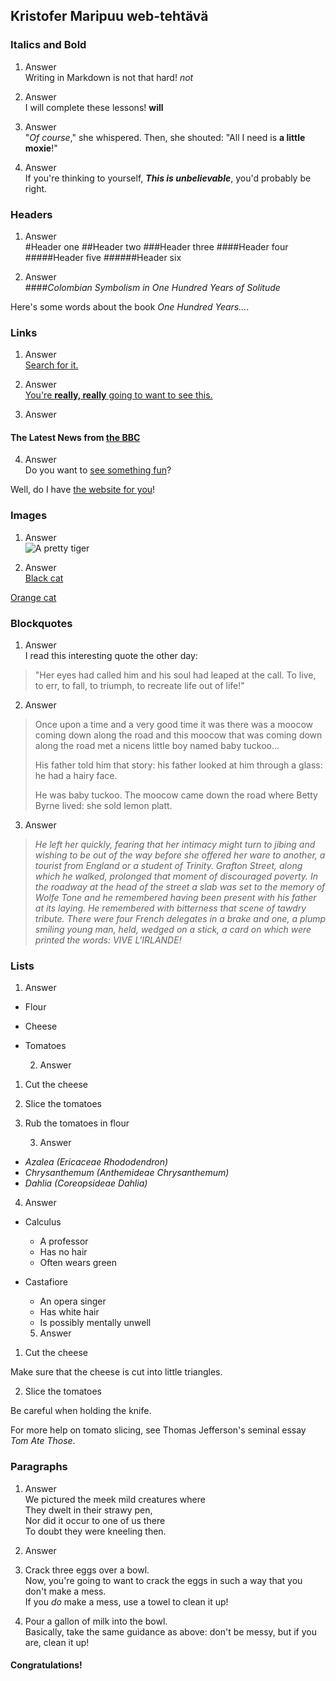 ## Kristofer Maripuu web-tehtävä

### Italics and Bold

1. Answer   
Writing in Markdown is not that hard!
_not_

2. Answer  
I will complete these lessons!
**will**

3. Answer  
"_Of course_," she whispered. Then, she shouted: "All I need is **a little moxie**!"

4. Answer  
If you're thinking to yourself, **_This is unbelievable_**, you'd probably be right.


### Headers

1. Answer  
#Header one
##Header two
###Header three
####Header four
#####Header five
######Header six

2. Answer  
####_Colombian Symbolism in One Hundred Years of Solitude_

Here's some words about the book _One Hundred Years..._.

### Links

1. Answer  
[Search for it.](www.google.com)

2. Answer  
[You're **really, really** going to want to see this.](http://www.dailykitten.com)

3. Answer  
#### The Latest News from [the BBC](https://www.bbc.com/news)

4. Answer  
Do you want to [see something fun][a fun place]?

Well, do I have [the website for you][another fun place]!

[a fun place]: http://www.zombo.com
[another fun place]: http://www.stumbleupon.com


### Images

1. Answer  
![A pretty tiger](https://upload.wikimedia.org/wikipedia/commons/5/56/Tiger.50.jpg)

2. Answer  
[Black cat][Black]

[Orange cat][Orange]

[Black]: https://upload.wikimedia.org/wikipedia/commons/a/a3/81_INF_DIV_SSI.jpg
[Orange]: http://icons.iconarchive.com/icons/google/noto-emoji-animals-nature/256/22221-cat-icon.png

### Blockquotes

1. Answer  
I read this interesting quote the other day:

>"Her eyes had called him and his soul had leaped at the call. To live, to err, to fall, to triumph, to recreate life out of life!"

2. Answer  

>Once upon a time and a very good time it was there was a moocow coming down along the road and this moocow that was coming down along the road met a nicens little boy named baby tuckoo...
>
>His father told him that story: his father looked at him through a glass: he had a hairy face.
>
>He was baby tuckoo. The moocow came down the road where Betty Byrne lived: she sold lemon platt.

3. Answer  
> _He left her quickly, fearing that her intimacy might turn to jibing and wishing to be out of the way before she offered her ware to another, a tourist from England or a student of Trinity. Grafton Street, along which he walked, prolonged that moment of discouraged poverty. In the roadway at the head of the street a slab was set to the memory of Wolfe Tone and he remembered having been present with his father at its laying. He remembered with bitterness that scene of tawdry tribute. There were four French delegates in a brake and one, a plump smiling young man, held, wedged on a stick, a card on which were printed the words: VIVE L'IRLANDE!_


### Lists

1. Answer  
* Flour 
* Cheese 
* Tomatoes

  2. Answer  

1. Cut the cheese
2. Slice the tomatoes 
3. Rub the tomatoes in flour

    3. Answer  
* _Azalea (Ericaceae Rhododendron)_
* _Chrysanthemum (Anthemideae Chrysanthemum)_
* _Dahlia (Coreopsideae Dahlia)_

4. Answer  
* Calculus
  * A professor
  * Has no hair
  * Often wears green
* Castafiore
  * An opera singer
  * Has white hair
  * Is possibly mentally unwell

  5. Answer  

1. Cut the cheese

Make sure that the cheese is cut into little triangles.

2. Slice the tomatoes

Be careful when holding the knife.

For more help on tomato slicing, see Thomas Jefferson's seminal essay _Tom Ate Those_.


### Paragraphs

1. Answer  
We pictured the meek mild creatures where  
They dwelt in their strawy pen,  
Nor did it occur to one of us there  
To doubt they were kneeling then.  

2. Answer  

1. Crack three eggs over a bowl.  
Now, you're going to want to crack the eggs in such a way that you don't make a mess.    
If you _do_ make a mess, use a towel to clean it up!

2. Pour a gallon of milk into the bowl.    
Basically, take the same guidance as above: don't be messy, but if you are, clean it up!  

#### Congratulations!
